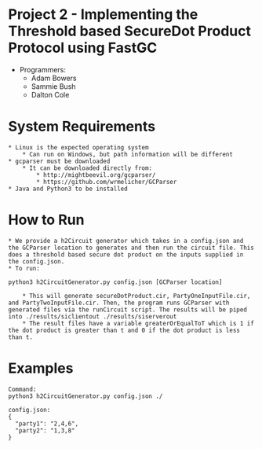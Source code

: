 # Project 2 - Implementing the Threshold based SecureDot Product Protocol using FastGC
* Programmers:
	* Adam Bowers
	* Sammie Bush
	* Dalton Cole

# System Requirements
	* Linux is the expected operating system
		* Can run on Windows, but path information will be different
	* gcparser must be downloaded
		* It can be downloaded directly from:
			* http://mightbeevil.org/gcparser/ 
			* https://github.com/wrmelicher/GCParser
	* Java and Python3 to be installed

# How to Run
	* We provide a h2Circuit generator which takes in a config.json and the GCParser location to generates and then run the circuit file. This does a threshold based secure dot product on the inputs supplied in the config.json.
	* To run:
```
python3 h2CircuitGenerator.py config.json [GCParser location]
```
		* This will generate secureDotProduct.cir, PartyOneInputFile.cir, and PartyTwoInputFile.cir. Then, the program runs GCParser with generated files via the runCircuit script. The results will be piped into ./results/siclientout ./results/siserverout
		* The result files have a variable greaterOrEqualToT which is 1 if the dot product is greater than t and 0 if the dot product is less than t.

# Examples
```
Command:
python3 h2CircuitGenerator.py config.json ./

config.json:
{
  "party1": "2,4,6",
  "party2": "1,3,8"
}

```

